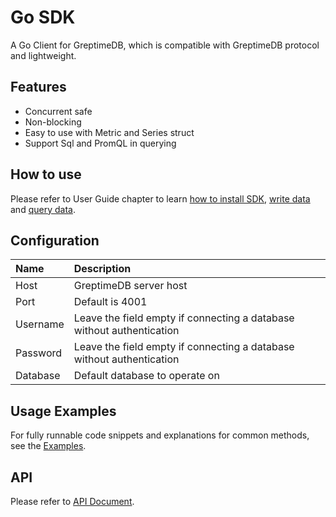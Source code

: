 # Go SDK

A Go Client for GreptimeDB, which is compatible with GreptimeDB protocol and lightweight.

## Features

- Concurrent safe
- Non-blocking
- Easy to use with Metric and Series struct
- Support Sql and PromQL in querying

## How to use

Please refer to User Guide chapter to learn [how to install SDK](../../user-guide/clients/sdk-libraries/go.md),
[write data](../../user-guide/write-data/sdk-libraries/go.md) and [query data](../../user-guide/query-data/sdk-libraries/go.md).

## Configuration

| Name     | Description                                                           |
| :------- | :-------------------------------------------------------------------- |
| Host     | GreptimeDB server host                                                |
| Port     | Default is 4001                                                       |
| Username | Leave the field empty if connecting a database without authentication |
| Password | Leave the field empty if connecting a database without authentication |
| Database | Default database to operate on                                        |

## Usage Examples

For fully runnable code snippets and explanations for common methods, see the [Examples][example].

<!-- link -->

[example]: https://pkg.go.dev/github.com/GreptimeTeam/greptimedb-client-go#example-package

## API

Please refer to [API Document](https://pkg.go.dev/github.com/GreptimeTeam/greptimedb-client-go).
